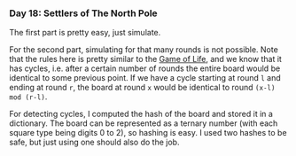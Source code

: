 ### Day 18: Settlers of The North Pole

The first part is pretty easy, just simulate.

For the second part, simulating for that many rounds is not possible. Note that the rules here is pretty similar to the [Game of Life](https://en.wikipedia.org/wiki/Conway%27s_Game_of_Life), and we know that it has cycles, i.e. after a certain number of rounds the entire board would be identical to some previous point. If we have a cycle starting at round `l` and ending at round `r`, the board at round `x` would be identical to round `(x-l) mod (r-l)`.

For detecting cycles, I computed the hash of the board and stored it in a dictionary. The board can be represented as a ternary number (with each square type being digits 0 to 2), so hashing is easy. I used two hashes to be safe, but just using one should also do the job.